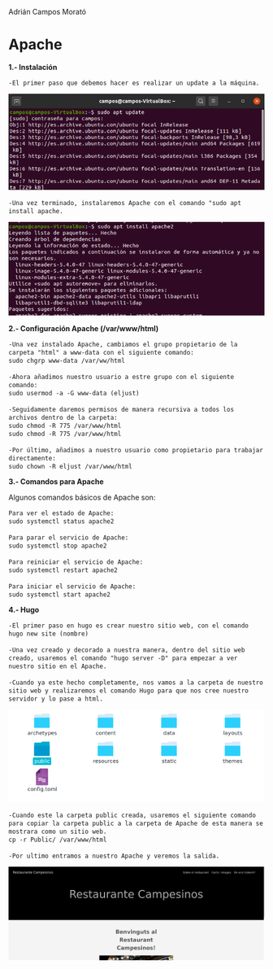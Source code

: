 Adrián Campos Morató
# Apache 
**1.- Instalación**

    -El primer paso que debemos hacer es realizar un update a la máquina. 
![Update](images/1.png)

    -Una vez terminado, instalaremos Apache con el comando "sudo apt install apache.
![Update](images/2.png)

**2.- Configuración Apache (/var/www/html)**

    -Una vez instalado Apache, cambiamos el grupo propietario de la carpeta "html" a www-data con el siguiente comando:
    sudo chgrp www-data /var/ww/html

    -Ahora añadimos nuestro usuario a estre grupo con el siguiente comando:
    sudo usermod -a -G www-data (eljust)

    -Seguidamente daremos permisos de manera recursiva a todos los archivos dentro de la carpeta:
    sudo chmod -R 775 /var/www/html
    sudo chmod -R 775 /var/www/html

    -Por último, añadimos a nuestro usuario como propietario para trabajar directamente:
    sudo chown -R eljust /var/www/html

**3.- Comandos para Apache**

Algunos comandos básicos de Apache son:
    
    Para ver el estado de Apache:
    sudo systemctl status apache2

    Para parar el servicio de Apache:
    sudo systemctl stop apache2

    Para reiniciar el servicio de Apache:
    sudo systemctl restart apache2

    Para iniciar el servicio de Apache:
    sudo systemctl start apache2

**4.- Hugo**

    -El primer paso en hugo es crear nuestro sitio web, con el comando hugo new site (nombre)

    -Una vez creado y decorado a nuestra manera, dentro del sitio web creado, usaremos el comando "hugo server -D" para empezar a ver nuestro sitio en el Apache.

    -Cuando ya este hecho completamente, nos vamos a la carpeta de nuestro sitio web y realizaremos el comando Hugo para que nos cree nuestro servidor y lo pase a html.
![Update](images/5.png)


    -Cuando este la carpeta public creada, usaremos el siguiente comando para copiar la carpeta public a la carpeta de Apache de esta manera se mostrara como un sitio web.
    cp -r Public/ /var/www/html

    -Por ultimo entramos a nuestro Apache y veremos la salida.
![Update](images/3.png)

